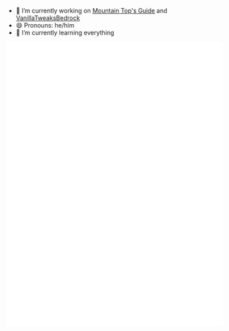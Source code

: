 <!--
**PiSaucer/PiSaucer** is a ✨ _special_ ✨ repository because its `README.md` (this file) appears on your GitHub profile.

Here are some ideas to get you started:

- 🔭 I’m currently working on ...
- 🌱 I’m currently learning ...
- 👯 I’m looking to collaborate on ...
- 🤔 I’m looking for help with ...
- 💬 Ask me about ...
- 📫 How to reach me: ...
- 😄 Pronouns: ...
- ⚡ Fun fact: ...

https://metrics.lecoq.io/PiSaucer?base.activity=0&base.community=0&pagespeed=1&languages=1&isocalendar=1&pagespeed.detailed=true&isocalendar.duration=half-year
-->

- 🔭 I’m currently working on [Mountain Top's Guide](https://newcaledoniadevteam.github.io/MountainsGuide/) and [VanillaTweaksBedrock](https://vanillatweaksbedrock.web.app)
- 😄 Pronouns: he/him
- 🌱 I’m currently learning everything

[![GitHub metrics](github-metrics.svg)](https://github.com/PiSaucer?tab=repositories)
